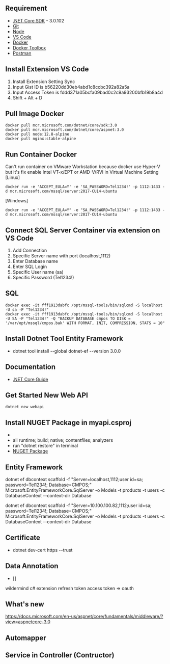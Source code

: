 ## Requirement
* [.NET Core SDK](https://dotnet.microsoft.com/download/dotnet-core) - 3.0.102
* [Git](https://git-scm.com/downloads)
* [Node](https://nodejs.org/en/download/)
* [VS Code](https://code.visualstudio.com/)
* [Docker](https://www.docker.com/products/docker-desktop)
* [Docker Toolbox]()
* [Postman](https://www.getpostman.com/)

## Install Extension VS Code
1. Install Extension Setting Sync
2. Input Gist ID is b56220dd30eb4abd1c8ccbc392a82a5a
3. Input Access Token is fddd371a05bcfa09bad0c2c9a93200bfb19b8a4d
4. Shift + Alt + D

## Pull Image Docker
```
docker pull mcr.microsoft.com/dotnet/core/sdk:3.0
docker pull mcr.microsoft.com/dotnet/core/aspnet:3.0
docker pull node:12.8-alpine
docker pull nginx:stable-alpine
```

## Run Container Docker
Can't run container on VMware Workstation because docker use Hyper-V but it's fix enable Intel VT-x/EPT or AMD-V/RVI in Virtual Machine Setting
[Linux]
```
docker run -e 'ACCEPT_EULA=Y' -e 'SA_PASSWORD=Tel1234!' -p 1112:1433 -d mcr.microsoft.com/mssql/server:2017-CU14-ubuntu
```

[Windows]
```
docker run -e "ACCEPT_EULA=Y" -e "SA_PASSWORD=Tel1234!" -p 1112:1433 -d mcr.microsoft.com/mssql/server:2017-CU14-ubuntu
```

## Connect SQL Server Container via extension on VS Code
1. Add Connection
2. Specific Server name with port (localhost,1112)
3. Enter Database name
4. Enter SQL Login
5. Specific User name (sa)
6. Specific Password (Tel1234!)

## SQL
```
docker exec -it fff1913dabfc /opt/mssql-tools/bin/sqlcmd -S localhost -U sa -P "Tel1234!"
docker exec -it fff1913dabfc /opt/mssql-tools/bin/sqlcmd -S localhost -U SA -P "Tel1234!" -Q "BACKUP DATABASE cmpos TO DISK = '/var/opt/mssql/cmpos.bak' WITH FORMAT, INIT, COMPRESSION, STATS = 10"
```

## Install Dotnet Tool Entity Framework
- dotnet tool install --global dotnet-ef --version 3.0.0

## Documentation
* [.NET Core Guide](https://docs.microsoft.com/en-us/dotnet/core/)

## Get Started New Web API
```
dotnet new webapi
```

## Install NUGET Package in myapi.csproj
- <PackageReference Include="Microsoft.EntityFrameworkCore.SqlServer" Version="3.0.1" />
- <PackageReference Include="Microsoft.EntityFrameworkCore.Design" Version="3.0.1">
    <PrivateAssets>all</PrivateAssets>
    <IncludeAssets>runtime; build; native; contentfiles; analyzers</IncludeAssets>
  </PackageReference>
- run "dotnet restore" in terminal
- [NUGET Package](https://www.nuget.org/packages/Microsoft.EntityFrameworkCore.SqlServer/)

## Entity Framework
dotnet ef dbcontext scaffold -f "Server=localhost,1112;user id=sa; password=Tel1234!; Database=CMPOS;" Microsoft.EntityFrameworkCore.SqlServer -o Models -t products -t users -c DatabaseContext --context-dir Database


dotnet ef dbcontext scaffold -f "Server=10.100.100.82,1112;user id=sa; password=Tel1234!; Database=CMPOS;" Microsoft.EntityFrameworkCore.SqlServer -o Models -t products -t users -c DatabaseContext --context-dir Database

## Certificate
- dotnet dev-cert https --trust

## Data Annotation
- []

wildermind
c# extension
refresh token access token => oauth

## What's new
https://docs.microsoft.com/en-us/aspnet/core/fundamentals/middleware/?view=aspnetcore-3.0

## Automapper

## Service in Controller (Contructor)

